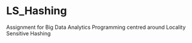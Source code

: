 # LS_Hashing
Assignment for Big Data Analytics Programming centred around Locality Sensitive Hashing
